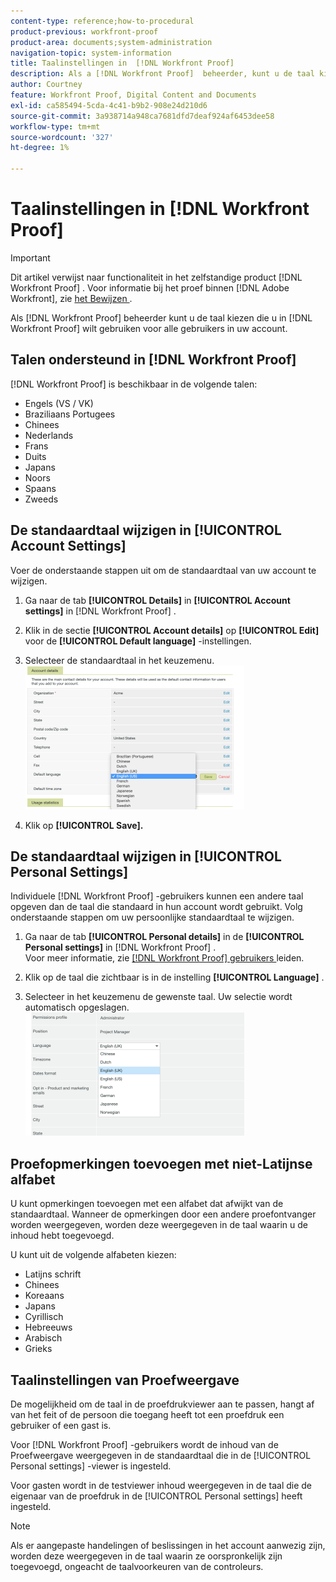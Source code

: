 ```yaml
---
content-type: reference;how-to-procedural
product-previous: workfront-proof
product-area: documents;system-administration
navigation-topic: system-information
title: Taalinstellingen in  [!DNL Workfront Proof]
description: Als a [!DNL Workfront Proof]  beheerder, kunt u de taal kiezen die in  [!DNL Workfront Proof]  voor alle gebruikers in uw rekening moet worden gebruikt.
author: Courtney
feature: Workfront Proof, Digital Content and Documents
exl-id: ca585494-5cda-4c41-b9b2-908e24d210d6
source-git-commit: 3a938714a948ca7681dfd7deaf924af6453dee58
workflow-type: tm+mt
source-wordcount: '327'
ht-degree: 1%

---
```


# Taalinstellingen in [!DNL Workfront Proof]

>[!IMPORTANT]
>
>Dit artikel verwijst naar functionaliteit in het zelfstandige product [!DNL Workfront Proof] . Voor informatie bij het proef binnen [!DNL Adobe Workfront], zie [ het Bewijzen ](../../../review-and-approve-work/proofing/proofing.md).

Als [!DNL Workfront Proof] beheerder kunt u de taal kiezen die u in [!DNL Workfront Proof] wilt gebruiken voor alle gebruikers in uw account.

## Talen ondersteund in [!DNL Workfront Proof]

[!DNL Workfront Proof] is beschikbaar in de volgende talen:

* Engels (VS / VK)
* Braziliaans Portugees
* Chinees
* Nederlands
* Frans
* Duits
* Japans
* Noors
* Spaans
* Zweeds

## De standaardtaal wijzigen in [!UICONTROL Account Settings]

Voer de onderstaande stappen uit om de standaardtaal van uw account te wijzigen.

1. Ga naar de tab **[!UICONTROL Details]** in **[!UICONTROL Account settings]** in [!DNL Workfront Proof] .

1. Klik in de sectie **[!UICONTROL Account details]** op **[!UICONTROL Edit]** voor de **[!UICONTROL Default language]** -instellingen.

1. Selecteer de standaardtaal in het keuzemenu.
   ![ account_language_setting.png ](assets/account-language-setting-350x230.png)

1. Klik op **[!UICONTROL Save].**

## De standaardtaal wijzigen in [!UICONTROL Personal Settings]

Individuele [!DNL Workfront Proof] -gebruikers kunnen een andere taal opgeven dan de taal die standaard in hun account wordt gebruikt. Volg onderstaande stappen om uw persoonlijke standaardtaal te wijzigen.

1. Ga naar de tab **[!UICONTROL Personal details]** in de **[!UICONTROL Personal settings]** in [!DNL Workfront Proof] .\
   Voor meer informatie, zie [  [!DNL Workfront Proof]  gebruikers ](../../../workfront-proof/wp-acct-admin/account-settings/manage-wp-users.md) leiden.

1. Klik op de taal die zichtbaar is in de instelling **[!UICONTROL Language]** .
1. Selecteer in het keuzemenu de gewenste taal. Uw selectie wordt automatisch opgeslagen.\
   ![ Personal_language_setting.png ](assets/personal-language-setting-350x197.png)

## Proefopmerkingen toevoegen met niet-Latijnse alfabet

U kunt opmerkingen toevoegen met een alfabet dat afwijkt van de standaardtaal. Wanneer de opmerkingen door een andere proefontvanger worden weergegeven, worden deze weergegeven in de taal waarin u de inhoud hebt toegevoegd.

U kunt uit de volgende alfabeten kiezen:

* Latijns schrift
* Chinees
* Koreaans
* Japans
* Cyrillisch
* Hebreeuws
* Arabisch
* Grieks

## Taalinstellingen van Proefweergave

De mogelijkheid om de taal in de proefdrukviewer aan te passen, hangt af van het feit of de persoon die toegang heeft tot een proefdruk een gebruiker of een gast is.

Voor [!DNL Workfront Proof] -gebruikers wordt de inhoud van de Proefweergave weergegeven in de standaardtaal die in de [!UICONTROL Personal settings] -viewer is ingesteld.

Voor gasten wordt in de testviewer inhoud weergegeven in de taal die de eigenaar van de proefdruk in de [!UICONTROL Personal settings] heeft ingesteld.

>[!NOTE]
>
>Als er aangepaste handelingen of beslissingen in het account aanwezig zijn, worden deze weergegeven in de taal waarin ze oorspronkelijk zijn toegevoegd, ongeacht de taalvoorkeuren van de controleurs.

